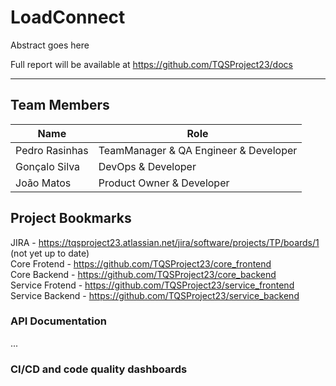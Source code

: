 # LoadConnect

Abstract goes here

Full report will be available at https://github.com/TQSProject23/docs

----

## Team Members

| Name  | Role         |
|-------|--------------|
| Pedro Rasinhas | TeamManager & QA Engineer & Developer |
| Gonçalo Silva | DevOps & Developer |
| João  Matos | Product Owner & Developer | 

## Project Bookmarks
JIRA - https://tqsproject23.atlassian.net/jira/software/projects/TP/boards/1  (not yet up to date)  
Core Frotend - https://github.com/TQSProject23/core_frontend  
Core Backend - https://github.com/TQSProject23/core_backend  
Service Frotend - https://github.com/TQSProject23/service_frontend  
Service Backend - https://github.com/TQSProject23/service_backend  

### API Documentation
...

### CI/CD and code quality dashboards
